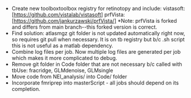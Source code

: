 - Create new toolboxtoolbox registry for retinotopy and include:
   vistasoft: [https://github.com/vistalab/vistasoft]
   prfVista: [https://github.com/jankurzawski/prfVista/]
  *Note: prfVista is forked and differs from main branch--this forked version is correct.
- Find solution: atlasmgz git folder is not updated automatically right now, so requires git pull when necessary. It is on tb registry but b/c .sh script this is not useful as a matlab dependency.
- Combine log files per job. Now multiple log files are generated per job which makes it more complicated to debug.
- Remove git folder in Code folder that are not necessary b/c called with tbUse: fracridge, GLMdenoise, GLMsingle
- Move code from NEI_analysis/ into Code/ folder
- Incorporate fmriprep into masterScript - all jobs should depend on its completion.
